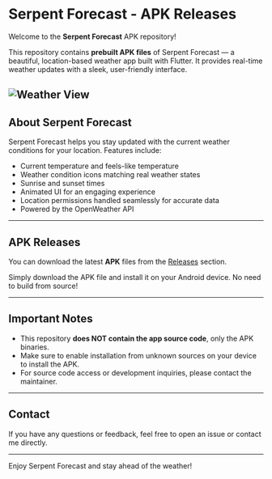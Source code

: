# Serpent Forecast - APK Releases

Welcome to the **Serpent Forecast** APK repository!

This repository contains **prebuilt APK files** of Serpent Forecast — a beautiful, location-based weather app built with Flutter. It provides real-time weather updates with a sleek, user-friendly interface.

![Weather View](screenshots/weather_view.png)
---

## About Serpent Forecast

Serpent Forecast helps you stay updated with the current weather conditions for your location. Features include:

- Current temperature and feels-like temperature
- Weather condition icons matching real weather states
- Sunrise and sunset times
- Animated UI for an engaging experience
- Location permissions handled seamlessly for accurate data
- Powered by the OpenWeather API

---

## APK Releases

You can download the latest **APK** files from the [Releases](https://github.com/your-username/your-repo-name/releases) section.

Simply download the APK file and install it on your Android device. No need to build from source!

---

## Important Notes

- This repository **does NOT contain the app source code**, only the APK binaries.
- Make sure to enable installation from unknown sources on your device to install the APK.
- For source code access or development inquiries, please contact the maintainer.

---

## Contact

If you have any questions or feedback, feel free to open an issue or contact me directly.

---

Enjoy Serpent Forecast and stay ahead of the weather!

